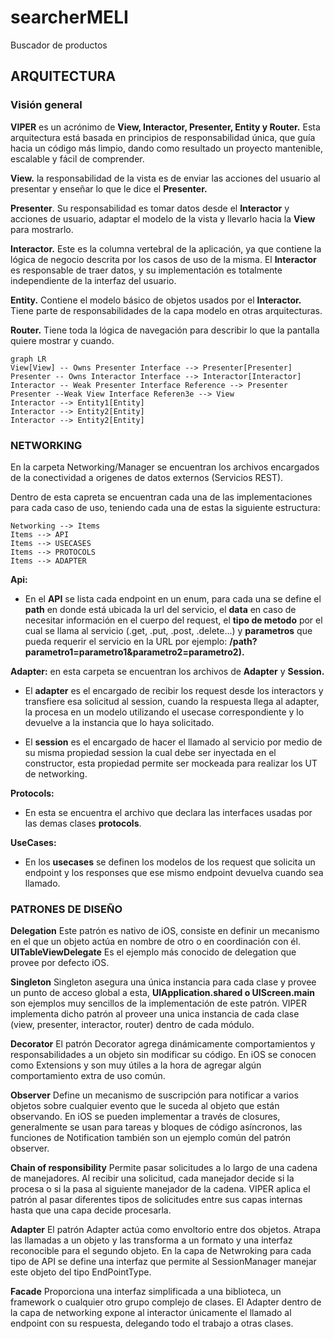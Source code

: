 # searcherMELI
Buscador de productos

## ARQUITECTURA

### Visión general

**VIPER** es un acrónimo de **View, Interactor, Presenter, Entity y Router.** Esta arquitectura está basada en principios de responsabilidad única, que guía hacia un código más limpio, dando como resultado un proyecto mantenible, escalable y fácil de comprender.

**View.**  la responsabilidad de la vista es de enviar las acciones del usuario al presentar y enseñar lo que le dice el **Presenter.**

**Presenter**. Su responsabilidad es tomar datos desde el **Interactor** y acciones de usuario, adaptar el modelo de la vista y llevarlo hacia la **View** para mostrarlo.

**Interactor.**  Este es la columna vertebral de la aplicación, ya que contiene la lógica de negocio descrita por los casos de uso de la misma. El **Interactor** es responsable de traer datos, y su implementación es totalmente independiente de la interfaz del usuario.

**Entity.**  Contiene el modelo básico de objetos usados por el **Interactor.** Tiene parte de responsabilidades de la capa modelo en otras arquitecturas.

**Router.**  Tiene toda la lógica de navegación para describir lo que la pantalla quiere mostrar y cuando.

```mermaid
graph LR
View[View] -- Owns Presenter Interface --> Presenter[Presenter]
Presenter -- Owns Interactor Interface --> Interactor[Interactor]
Interactor -- Weak Presenter Interface Reference --> Presenter
Presenter --Weak View Interface Referen3e --> View
Interactor --> Entity1[Entity]
Interactor --> Entity2[Entity]
Interactor --> Entity2[Entity]
```

### NETWORKING
En la carpeta Networking/Manager se encuentran los archivos encargados de la conectividad a origenes de datos externos (Servicios REST).

Dentro de esta capreta se encuentran cada una de las implementaciones para cada caso de uso, teniendo cada una de estas la siguiente estructura:

```mermaidstrong text
Networking --> Items
Items --> API
Items --> USECASES
Items --> PROTOCOLS
Items --> ADAPTER
```

**Api:**
- En el **API** se lista cada endpoint en un enum, para cada una se define el **path** en donde está ubicada la url del servicio, el **data** en caso de necesitar información en el cuerpo del request, el **tipo de metodo** por el cual se llama al servicio (.get, .put, .post, .delete...) y **parametros** que pueda requerir el servicio en la URL por ejemplo:
**/path?parametro1=parametro1&parametro2=parametro2).**

**Adapter:** en esta carpeta se encuentran los archivos de **Adapter**  y **Session.**
- El **adapter** es el encargado de recibir los request desde los interactors y transfiere esa solicitud al session, cuando la respuesta llega al adapter, la procesa en un modelo utilizando el usecase correspondiente y lo devuelve a la instancia que lo haya solicitado.

- El **session** es el encargado de hacer el llamado al servicio por medio de su misma propiedad session la cual debe ser inyectada en el constructor, esta propiedad permite ser mockeada para realizar los UT de networking.

**Protocols:** 
- En esta se encuentra el archivo que declara las interfaces usadas por las demas clases **protocols**.

**UseCases:** 
- En los **usecases** se definen los modelos de los request que solicita un endpoint y los responses que ese mismo endpoint devuelva cuando sea llamado.


### PATRONES DE DISEÑO

**Delegation**
Este patrón es nativo de iOS, consiste en definir un mecanismo en el que un objeto actúa en nombre de otro o en coordinación con él. **UITableViewDelegate** Es el ejemplo más conocido de delegation que provee por defecto iOS.

**Singleton**
Singleton asegura una única instancia para cada clase y provee un punto de acceso global a esta, **UIApplication.shared o UIScreen.main** son ejemplos muy sencillos de la implementación de este patrón. VIPER implementa dicho patrón al proveer una unica instancia de cada clase (view, presenter, interactor, router) dentro de cada módulo.

**Decorator**
El patrón Decorator agrega dinámicamente comportamientos y responsabilidades a un objeto sin modificar su código. En iOS se conocen como Extensions y son muy útiles a la hora de agregar algún comportamiento extra de uso común.

**Observer**
Define un mecanismo de suscripción para notificar a varios objetos sobre cualquier evento que le suceda al objeto que están observando. En iOS se pueden implementar a través de closures, generalmente se usan para tareas y bloques de código asíncronos, las funciones de Notification también son un ejemplo común del patrón observer. 

**Chain of responsibility**
Permite pasar solicitudes a lo largo de una cadena de manejadores. Al recibir una solicitud, cada manejador decide si la procesa o si la pasa al siguiente manejador de la cadena. VIPER aplica el patrón al pasar diferentes tipos de solicitudes entre sus capas internas hasta que una capa decide procesarla.

**Adapter**
El patrón Adapter actúa como envoltorio entre dos objetos. Atrapa las llamadas a un objeto y las transforma a un formato y una interfaz reconocible para el segundo objeto. En la capa de Netwroking para cada tipo de API se define una interfaz que permite al SessionManager manejar este objeto del tipo EndPointType.

**Facade**
Proporciona una interfaz simplificada a una biblioteca, un framework o cualquier otro grupo complejo de clases. El Adapter dentro de la capa de networking expone al interactor únicamente el llamado al endpoint con su respuesta, delegando todo el trabajo a otras clases.
